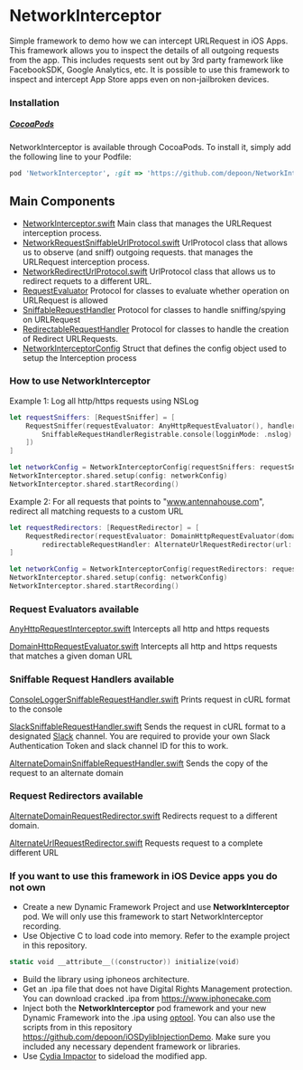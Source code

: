 # NetworkInterceptor
Simple framework to demo how we can intercept URLRequest in iOS Apps. This framework allows you to inspect the details of all outgoing requests from the app. This includes requests sent out by 3rd party framework like FacebookSDK, Google Analytics, etc. It is possible to use this framework to inspect and intercept App Store apps even on non-jailbroken devices.

### Installation

##### [CocoaPods](http://cocoapods.org)

NetworkInterceptor is available through CocoaPods. To install it, simply add the following line to your Podfile:
```ruby
pod 'NetworkInterceptor', :git => 'https://github.com/depoon/NetworkInterceptor.git', :tag => '0.0.3'
```

## Main Components
- [NetworkInterceptor.swift](./NetworkInterceptor/Source/NetworkInterceptor.swift#L32) Main class that manages the URLRequest interception process.
- [NetworkRequestSniffableUrlProtocol.swift](./NetworkInterceptor/Source/URLProtocol/NetworkRequestSniffableUrlProtocol.swift)
UrlProtocol class that allows us to observe (and sniff) outgoing requests.
that manages the URLRequest interception process.
- [NetworkRedirectUrlProtocol.swift](./NetworkInterceptor/Source/URLProtocol/NetworkRedirectUrlProtocol.swift)
UrlProtocol class that allows us to redirect requets to a different URL.
- [RequestEvaluator](./NetworkInterceptor/Source/NetworkInterceptor.swift#15) Protocol for classes to evaluate whether operation on URLRequest is allowed
- [SniffableRequestHandler](./NetworkInterceptor/Source/NetworkInterceptor.swift#19) Protocol for classes to handle sniffing/spying on URLRequest
- [RedirectableRequestHandler](./NetworkInterceptor/Source/NetworkInterceptor.swift#23) Protocol for classes to handle the creation of Redirect URLRequests.
- [NetworkInterceptorConfig](./NetworkInterceptor/Source/NetworkInterceptorConfig.swift) Struct that defines the config object used to setup the Interception process


### How to use NetworkInterceptor

Example 1: Log all http/https requests using NSLog
```swift
let requestSniffers: [RequestSniffer] = [
    RequestSniffer(requestEvaluator: AnyHttpRequestEvaluator(), handlers: [
        SniffableRequestHandlerRegistrable.console(logginMode: .nslog).requestHandler()
    ])
]

let networkConfig = NetworkInterceptorConfig(requestSniffers: requestSniffers)
NetworkInterceptor.shared.setup(config: networkConfig)
NetworkInterceptor.shared.startRecording()
```

Example 2: For all requests that points to "www.antennahouse.com", redirect all matching requests to a custom URL
```swift
let requestRedirectors: [RequestRedirector] = [
    RequestRedirector(requestEvaluator: DomainHttpRequestEvaluator(domain: "www.antennahouse.com"),         
        redirectableRequestHandler: AlternateUrlRequestRedirector(url: URL(string: "https://www.rhodeshouse.ox.ac.uk/media/1002/sample-pdf-file.pdf")!))
]

let networkConfig = NetworkInterceptorConfig(requestRedirectors: requestRedirectors)
NetworkInterceptor.shared.setup(config: networkConfig)
NetworkInterceptor.shared.startRecording()
```       

### Request Evaluators available

[AnyHttpRequestInterceptor.swift](./NetworkInterceptor/Source/RequestEvaluator/AnyHttpRequestEvaluator.swift) Intercepts all http and https requests

[DomainHttpRequestEvaluator.swift](./NetworkInterceptor/Source/RequestEvaluator/DomainHttpRequestEvaluator.swift)
Intercepts all http and https requests that matches a given doman URL

### Sniffable Request Handlers available

[ConsoleLoggerSniffableRequestHandler.swift](./NetworkInterceptor/Source/SniffableRequestHandler/ConsoleLoggerSniffableRequestHandler.swift) Prints request in cURL format to the console

[SlackSniffableRequestHandler.swift](./NetworkInterceptor/Source/SniffableRequestHandler/SlackSniffableRequestHandler.swift) Sends the request in cURL format to a designated [Slack](https://slack.com) channel. You are required to provide your own Slack Authentication Token and slack channel ID for this to work.

[AlternateDomainSniffableRequestHandler.swift](./NetworkInterceptor/Source/SniffableRequestHandler/AlternateDomainSniffableRequestHandler.swift)  Sends the copy of the request to an alternate domain

### Request Redirectors available

[AlternateDomainRequestRedirector.swift](./NetworkInterceptor/Source/RequestRedirector/AlternateDomainRequestRedirector.swift) Redirects request to a different domain.

[AlternateUrlRequestRedirector.swift](./NetworkInterceptor/Source/RequestRedirector/AlternateUrlRequestRedirector.swift) Requests request to a complete different URL


### If you want to use this framework in iOS Device apps you do not own
- Create a new Dynamic Framework Project and use **NetworkInterceptor** pod. We will only use this framework to start NetworkInterceptor recording.
- Use Objective C to load code into memory. Refer to the example project in this repository.
```swift
static void __attribute__((constructor)) initialize(void)
```
- Build the library using iphoneos architecture.
- Get an .ipa file that does not have Digital Rights Management protection. You can download cracked .ipa from https://www.iphonecake.com
- Inject both the **NetworkInterceptor** pod framework  and your new Dynamic Framework into the .ipa using [optool](https://github.com/alexzielenski/optool). You can also use the scripts from in this repository https://github.com/depoon/iOSDylibInjectionDemo. Make sure you included any necessary dependent framework or libraries.
- Use [Cydia Impactor](http://www.cydiaimpactor.com/) to sideload the modified app.
